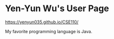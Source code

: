 # Yen-Yun Wu's User Page
https://yenyun035.github.io/CSE110/

My favorite programming language is Java.
